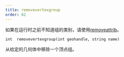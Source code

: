 ```yaml
---
title: removevertexgroup
order: 62
---
```


如果在运行时之前不知道组的类别，请使用[removeattrib](../geometry/removeattrib "从几何体中移除属性或组")。

`int  removevertexgroup(int geohandle, string name)`

从给定的几何体中移除一个顶点组。
